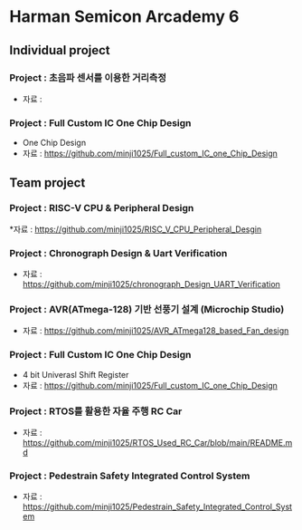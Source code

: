 # Harman Semicon Arcademy 6
## Individual project
### Project : 초음파 센서를 이용한 거리측정
*  자료 :

### Project : Full Custom IC One Chip Design
* One Chip Design
* 자료 : https://github.com/minji1025/Full_custom_IC_one_Chip_Design


## Team project
### Project : RISC-V CPU & Peripheral Design
*자료 : https://github.com/minji1025/RISC_V_CPU_Peripheral_Desgin

### Project : Chronograph Design & Uart Verification 
* 자료 : https://github.com/minji1025/chronograph_Design_UART_Verification

### Project : AVR(ATmega-128) 기반 선풍기 설계 (Microchip Studio)
* 자료 : https://github.com/minji1025/AVR_ATmega128_based_Fan_design
  
### Project : Full Custom IC One Chip Design
* 4 bit Univerasl Shift Register
* 자료 : https://github.com/minji1025/Full_custom_IC_one_Chip_Design

### Project : RTOS를 활용한 자율 주행 RC Car
* 자료 : https://github.com/minji1025/RTOS_Used_RC_Car/blob/main/README.md

### Project : Pedestrain Safety Integrated Control System 
* 자료 : https://github.com/minji1025/Pedestrain_Safety_Integrated_Control_System

